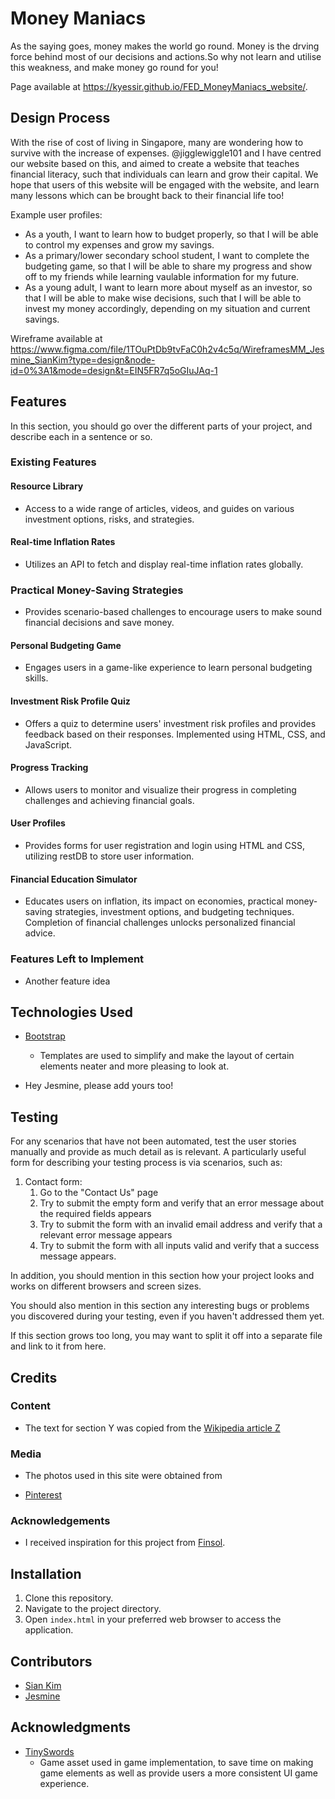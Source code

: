 # Money Maniacs

As the saying goes, money makes the world go round. Money is the drving force behind most of our decisions and actions.So why not learn and utilise this weakness, and make money go round for you!

Page available at https://kyessir.github.io/FED_MoneyManiacs_website/.
 
## Design Process
 
With the rise of cost of living in Singapore, many are wondering how to survive with the increase of expenses. @jigglewiggle101 and I have centred our website based on this, and aimed to create a website that teaches financial literacy, such that individuals can learn and grow their capital. We hope that users of this website will be engaged with the website, and learn many lessons which can be brought back to their financial life too!

Example user profiles:
- As a youth, I want to learn how to budget properly, so that I will be able to control my expenses and grow my savings.
- As a primary/lower secondary school student, I want to complete the budgeting game, so that I will be able to share my progress and show off to my friends while learning vaulable information for my future.
- As a young adult, I want to learn more about myself as an investor, so that I will be able to make wise decisions, such that I will be able to invest my money accordingly, depending on my situation and current savings.

Wireframe available at https://www.figma.com/file/1TOuPtDb9tvFaC0h2v4c5q/WireframesMM_Jesmine_SianKim?type=design&node-id=0%3A1&mode=design&t=EIN5FR7q5oGIuJAq-1

## Features

In this section, you should go over the different parts of your project, and describe each in a sentence or so.
 
### Existing Features

#### Resource Library

- Access to a wide range of articles, videos, and guides on various investment options, risks, and strategies.

#### Real-time Inflation Rates

- Utilizes an API to fetch and display real-time inflation rates globally.

### Practical Money-Saving Strategies

- Provides scenario-based challenges to encourage users to make sound financial decisions and save money.

#### Personal Budgeting Game

- Engages users in a game-like experience to learn personal budgeting skills.

#### Investment Risk Profile Quiz

- Offers a quiz to determine users' investment risk profiles and provides feedback based on their responses. Implemented using HTML, CSS, and JavaScript.

#### Progress Tracking

- Allows users to monitor and visualize their progress in completing challenges and achieving financial goals.

#### User Profiles

- Provides forms for user registration and login using HTML and CSS, utilizing restDB to store user information.

#### Financial Education Simulator

- Educates users on inflation, its impact on economies, practical money-saving strategies, investment options, and budgeting techniques. Completion of financial challenges unlocks personalized financial advice.

### Features Left to Implement
- Another feature idea

## Technologies Used

- [Bootstrap](https://getbootstrap.com/)
    - Templates are used to simplify and make the layout of certain elements neater and more pleasing to look at.

- Hey Jesmine, please add yours too!

## Testing

For any scenarios that have not been automated, test the user stories manually and provide as much detail as is relevant. A particularly useful form for describing your testing process is via scenarios, such as:

1. Contact form:
    1. Go to the "Contact Us" page
    2. Try to submit the empty form and verify that an error message about the required fields appears
    3. Try to submit the form with an invalid email address and verify that a relevant error message appears
    4. Try to submit the form with all inputs valid and verify that a success message appears.

In addition, you should mention in this section how your project looks and works on different browsers and screen sizes.

You should also mention in this section any interesting bugs or problems you discovered during your testing, even if you haven't addressed them yet.

If this section grows too long, you may want to split it off into a separate file and link to it from here.

## Credits

### Content
- The text for section Y was copied from the [Wikipedia article Z](https://en.wikipedia.org/wiki/Z)

### Media
- The photos used in this site were obtained from

- [Pinterest](https://www.pinterest.com/)

### Acknowledgements

- I received inspiration for this project from [Finsol](https://www.finsol.co.nz/).

## Installation

1. Clone this repository.
2. Navigate to the project directory.
3. Open `index.html` in your preferred web browser to access the application.

## Contributors

- [Sian Kim](https://github.com/kyessir)
- [Jesmine](https://github.com/jigglewiggle101)

## Acknowledgments

- [TinySwords](https://pixelfrog-assets.itch.io/tiny-swords)
    - Game asset used in game implementation, to save time on making game elements as well as provide users a more consistent UI game experience.
